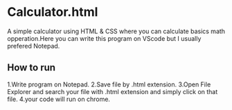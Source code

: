 # Calculator.html

A simple calculator using HTML & CSS where you can calculate basics math opperation.Here you can write this program on VScode but I usually prefered Notepad.

## How to run

1.Write program on Notepad.
2.Save file by .html extension.
3.Open File Explorer and search your file with .html extension and simply click on that file.
4.your code will run on chrome.


